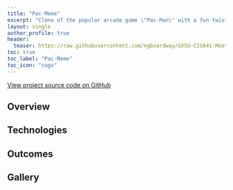 ```yaml
---
title: "Pac-Meme"
excerpt: "Clone of the popular arcade game \"Pac-Man\" with a fun twist. Developed collaboratively using Java and Swing GUI framework."
layout: single
author_profile: true
header:
  teaser: https://raw.githubusercontent.com/ngboardway/GVSU-CIS641-Moot-Floating-Point/master/images/demo/PacMeme4.PNG
toc: true
toc_label: "Pac-Meme"
toc_icon: "cogs"
---
```


[View project source code on GitHub](https://github.com/ngboardway/GVSU-CIS641-Moot-Floating-Point)

## Overview

## Technologies

## Outcomes

## Gallery
